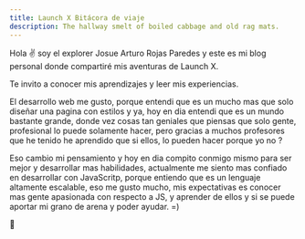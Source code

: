 ```yaml
---
title: Launch X Bitácora de viaje
description: The hallway smelt of boiled cabbage and old rag mats.
---
```


Hola ✌️  soy el explorer Josue Arturo Rojas Paredes y este es mi blog personal donde compartiré mis aventuras de Launch X.

Te invito a conocer mis aprendizajes y leer mis experiencias.

El desarrollo web me gusto, porque entendi que es un mucho mas que solo diseñar una pagina con estilos y ya, 
hoy en dia entendi que es un mundo bastante grande, donde vez cosas tan geniales que piensas que solo gente,
profesional lo puede solamente hacer, pero gracias a muchos profesores que he tenido he aprendido que si ellos,
lo pueden hacer porque yo no ? 

Eso cambio mi pensamiento y hoy en dia compito conmigo mismo para ser mejor y desarrollar mas habilidades,
actualmente me siento mas confiado en desarrollar con JavaScritp, porque entiendo que es un lenguaje altamente
escalable, eso me gusto mucho, mis expectativas es conocer mas gente apasionada con respecto a JS, y aprender 
de ellos y si se puede aportar mi grano de arena y poder ayudar. =) 

🚀
